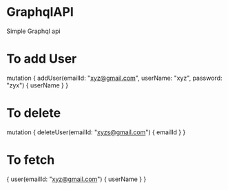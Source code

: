 # GraphqlAPI
Simple Graphql api

# To add User
mutation {
  addUser(emailId: "xyz@gmail.com", userName: "xyz", password: "zyx") {
    userName
  }
}

# To delete 
mutation {
  deleteUser(emailId: "xyzs@gmail.com") {
    emailId
  }
}

# To fetch
{
  user(emailId: "xyz@gmail.com") {
    userName
  }
}

